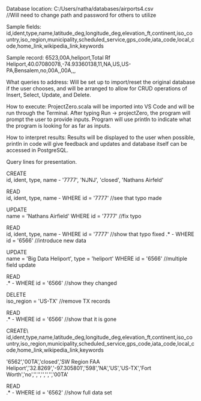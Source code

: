 Database location: C:/Users/natha/databases/airports4.csv               
//Will need to change path and password for others to utilize

Sample fields: id,ident,type,name,latitude_deg,longitude_deg,elevation_ft,continent,iso_country,iso_region,municipality,scheduled_service,gps_code,iata_code,local_code,home_link,wikipedia_link,keywords

Sample record: 6523,00A,heliport,Total Rf Heliport,40.07080078,-74.93360138,11,NA,US,US-PA,Bensalem,no,00A,,00A,,,

What queries to address: Will be set up to import/reset the original database if the user chooses, and will be arranged to allow for CRUD operations of Insert, Select, Update, and Delete.

How to execute: ProjectZero.scala will be imported into VS Code and will be run through the Terminal. After typing Run -> projectZero, the program will prompt the user to provide inputs. Program will use println to indicate what the program is looking for as far as inputs.

How to interpret results: Results will be displayed to the user when possible, println in code will give feedback and updates and database itself can be accessed in PostgreSQL.


Query lines for presentation.

CREATE\
id, ident, type, name - '7777', 'NJNJ', 'closed', 'Nathans Airfeld'

READ\
id, ident, type, name - WHERE id = '7777' //see that typo made

UPDATE\
name = 'Nathans Airfield' WHERE id = '7777' //fix typo

READ\
id, ident, type, name - WHERE id = '7777' //show that typo fixed .* - WHERE id = '6566' //introduce new data

UPDATE\
name = 'Big Data Heliport', type = 'heliport' WHERE id = '6566' //multiple field update

READ\
.* - WHERE id = '6566' //show they changed

DELETE\
iso_region = 'US-TX' //remove TX records

READ\
.* - WHERE id = '6566' //show that it is gone

CREATE\ id,ident,type,name,latitude_deg,longitude_deg,elevation_ft,continent,iso_country,iso_region,municipality,scheduled_service,gps_code,iata_code,local_code,home_link,wikipedia_link,keywords

'6562','00TA','closed','SW Region FAA Heliport','32.8269','-97.305801','598','NA','US','US-TX','Fort Worth','no','','','','','','00TA'

READ\
.* - WHERE id = '6562' //show full data set

